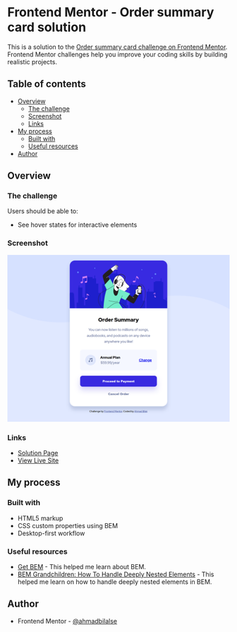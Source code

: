 # Frontend Mentor - Order summary card solution

This is a solution to the [Order summary card challenge on Frontend Mentor](https://www.frontendmentor.io/challenges/order-summary-component-QlPmajDUj). Frontend Mentor challenges help you improve your coding skills by building realistic projects. 

## Table of contents

- [Overview](#overview)
  - [The challenge](#the-challenge)
  - [Screenshot](#screenshot)
  - [Links](#links)
- [My process](#my-process)
  - [Built with](#built-with)
  - [Useful resources](#useful-resources)
- [Author](#author)

## Overview

### The challenge

Users should be able to:

- See hover states for interactive elements

### Screenshot

![](./screenshot.png)

### Links

- [Solution Page](https://www.frontendmentor.io/solutions/order-summary-component-using-bem-CpjvXHcq3)
- [View Live Site](https://ahmadbilalse.github.io/order-summary-component/)

## My process

### Built with

- HTML5 markup
- CSS custom properties using BEM
- Desktop-first workflow

### Useful resources

- [Get BEM](http://getbem.com/) - This helped me learn about BEM.
- [BEM Grandchildren: How To Handle Deeply Nested Elements](https://scalablecss.com/bem-nesting-grandchild-elements/) - This helped me learn on how to handle deeply nested elements in BEM.

## Author

- Frontend Mentor - [@ahmadbilalse](https://www.frontendmentor.io/profile/ahmadbilalse)